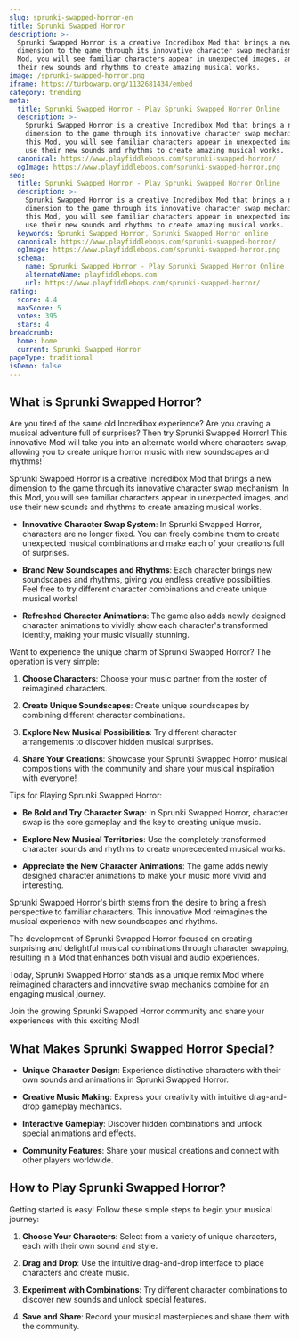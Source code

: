 ```yaml
---
slug: sprunki-swapped-horror-en
title: Sprunki Swapped Horror
description: >-
  Sprunki Swapped Horror is a creative Incredibox Mod that brings a new
  dimension to the game through its innovative character swap mechanism. In this
  Mod, you will see familiar characters appear in unexpected images, and use
  their new sounds and rhythms to create amazing musical works.
image: /sprunki-swapped-horror.png
iframe: https://turbowarp.org/1132681434/embed
category: trending
meta:
  title: Sprunki Swapped Horror - Play Sprunki Swapped Horror Online
  description: >-
    Sprunki Swapped Horror is a creative Incredibox Mod that brings a new
    dimension to the game through its innovative character swap mechanism. In
    this Mod, you will see familiar characters appear in unexpected images, and
    use their new sounds and rhythms to create amazing musical works.
  canonical: https://www.playfiddlebops.com/sprunki-swapped-horror/
  ogImage: https://www.playfiddlebops.com/sprunki-swapped-horror.png
seo:
  title: Sprunki Swapped Horror - Play Sprunki Swapped Horror Online
  description: >-
    Sprunki Swapped Horror is a creative Incredibox Mod that brings a new
    dimension to the game through its innovative character swap mechanism. In
    this Mod, you will see familiar characters appear in unexpected images, and
    use their new sounds and rhythms to create amazing musical works.
  keywords: Sprunki Swapped Horror, Sprunki Swapped Horror online
  canonical: https://www.playfiddlebops.com/sprunki-swapped-horror/
  ogImage: https://www.playfiddlebops.com/sprunki-swapped-horror.png
  schema:
    name: Sprunki Swapped Horror - Play Sprunki Swapped Horror Online
    alternateName: playfiddlebops.com
    url: https://www.playfiddlebops.com/sprunki-swapped-horror/
rating:
  score: 4.4
  maxScore: 5
  votes: 395
  stars: 4
breadcrumb:
  home: home
  current: Sprunki Swapped Horror
pageType: traditional
isDemo: false
---
```


## What is Sprunki Swapped Horror?

Are you tired of the same old Incredibox experience? Are you craving a musical adventure full of surprises? Then try Sprunki Swapped Horror! This innovative Mod will take you into an alternate world where characters swap, allowing you to create unique horror music with new soundscapes and rhythms!

Sprunki Swapped Horror is a creative Incredibox Mod that brings a new dimension to the game through its innovative character swap mechanism. In this Mod, you will see familiar characters appear in unexpected images, and use their new sounds and rhythms to create amazing musical works.

- **Innovative Character Swap System**: In Sprunki Swapped Horror, characters are no longer fixed. You can freely combine them to create unexpected musical combinations and make each of your creations full of surprises.

- **Brand New Soundscapes and Rhythms**: Each character brings new soundscapes and rhythms, giving you endless creative possibilities. Feel free to try different character combinations and create unique musical works!

- **Refreshed Character Animations**: The game also adds newly designed character animations to vividly show each character's transformed identity, making your music visually stunning.

Want to experience the unique charm of Sprunki Swapped Horror? The operation is very simple:

1. **Choose Characters**: Choose your music partner from the roster of reimagined characters.

1. **Create Unique Soundscapes**: Create unique soundscapes by combining different character combinations.

1. **Explore New Musical Possibilities**: Try different character arrangements to discover hidden musical surprises.

1. **Share Your Creations**: Showcase your Sprunki Swapped Horror musical compositions with the community and share your musical inspiration with everyone!

Tips for Playing Sprunki Swapped Horror:

- **Be Bold and Try Character Swap**: In Sprunki Swapped Horror, character swap is the core gameplay and the key to creating unique music.

- **Explore New Musical Territories**: Use the completely transformed character sounds and rhythms to create unprecedented musical works.

- **Appreciate the New Character Animations**: The game adds newly designed character animations to make your music more vivid and interesting.

Sprunki Swapped Horror's birth stems from the desire to bring a fresh perspective to familiar characters. This innovative Mod reimagines the musical experience with new soundscapes and rhythms.

The development of Sprunki Swapped Horror focused on creating surprising and delightful musical combinations through character swapping, resulting in a Mod that enhances both visual and audio experiences.

Today, Sprunki Swapped Horror stands as a unique remix Mod where reimagined characters and innovative swap mechanics combine for an engaging musical journey.

Join the growing Sprunki Swapped Horror community and share your experiences with this exciting Mod!

## What Makes Sprunki Swapped Horror Special?

- **Unique Character Design**: Experience distinctive characters with their own sounds and animations in Sprunki Swapped Horror.

- **Creative Music Making**: Express your creativity with intuitive drag-and-drop gameplay mechanics.

- **Interactive Gameplay**: Discover hidden combinations and unlock special animations and effects.

- **Community Features**: Share your musical creations and connect with other players worldwide.

## How to Play Sprunki Swapped Horror?

Getting started is easy! Follow these simple steps to begin your musical journey:

1. **Choose Your Characters**: Select from a variety of unique characters, each with their own sound and style.

1. **Drag and Drop**: Use the intuitive drag-and-drop interface to place characters and create music.

1. **Experiment with Combinations**: Try different character combinations to discover new sounds and unlock special features.

1. **Save and Share**: Record your musical masterpieces and share them with the community.

